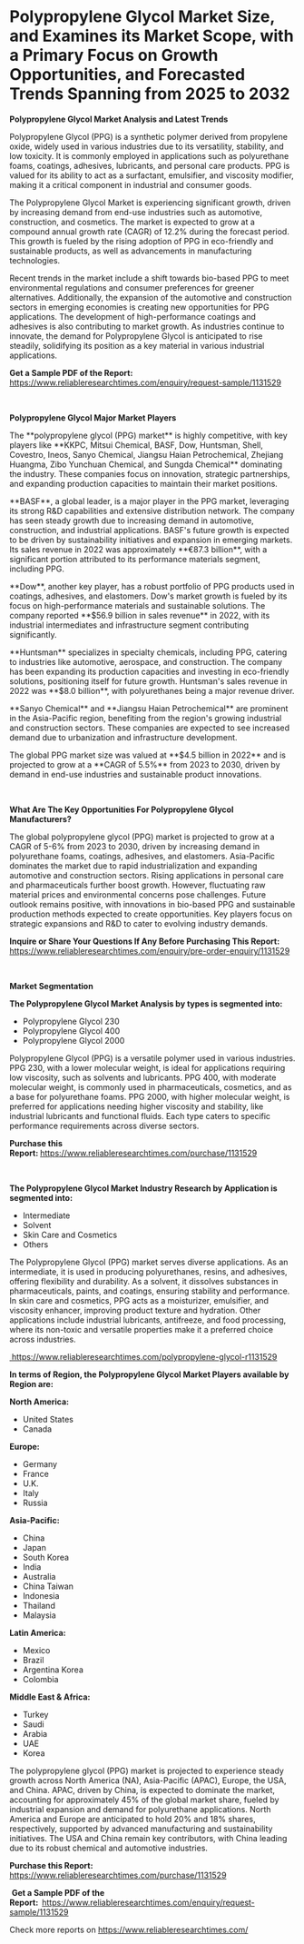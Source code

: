 <p><h1>Polypropylene Glycol Market Size, and Examines its Market Scope, with a Primary Focus on Growth Opportunities, and Forecasted Trends Spanning from 2025 to 2032</h1></p><p><strong>Polypropylene Glycol Market Analysis and Latest Trends</strong></p>
<p><p>Polypropylene Glycol (PPG) is a synthetic polymer derived from propylene oxide, widely used in various industries due to its versatility, stability, and low toxicity. It is commonly employed in applications such as polyurethane foams, coatings, adhesives, lubricants, and personal care products. PPG is valued for its ability to act as a surfactant, emulsifier, and viscosity modifier, making it a critical component in industrial and consumer goods.</p><p>The Polypropylene Glycol Market is experiencing significant growth, driven by increasing demand from end-use industries such as automotive, construction, and cosmetics. The market is expected to grow at a compound annual growth rate (CAGR) of 12.2% during the forecast period. This growth is fueled by the rising adoption of PPG in eco-friendly and sustainable products, as well as advancements in manufacturing technologies.</p><p>Recent trends in the market include a shift towards bio-based PPG to meet environmental regulations and consumer preferences for greener alternatives. Additionally, the expansion of the automotive and construction sectors in emerging economies is creating new opportunities for PPG applications. The development of high-performance coatings and adhesives is also contributing to market growth. As industries continue to innovate, the demand for Polypropylene Glycol is anticipated to rise steadily, solidifying its position as a key material in various industrial applications.</p></p>
<p><strong>Get a Sample PDF of the Report:&nbsp;</strong> <a href="https://www.reliableresearchtimes.com/enquiry/request-sample/1131529?utm_campaign=2136&utm_medium=2&utm_source=Github&utm_content=ia&utm_term=24012025&utm_id=polypropylene-glycol">https://www.reliableresearchtimes.com/enquiry/request-sample/1131529</a></p>
<p>&nbsp;</p>
<p><strong>Polypropylene Glycol Major Market Players</strong></p>
<p><p>The **polypropylene glycol (PPG) market** is highly competitive, with key players like **KKPC, Mitsui Chemical, BASF, Dow, Huntsman, Shell, Covestro, Ineos, Sanyo Chemical, Jiangsu Haian Petrochemical, Zhejiang Huangma, Zibo Yunchuan Chemical, and Sungda Chemical** dominating the industry. These companies focus on innovation, strategic partnerships, and expanding production capacities to maintain their market positions.</p><p>**BASF**, a global leader, is a major player in the PPG market, leveraging its strong R&D capabilities and extensive distribution network. The company has seen steady growth due to increasing demand in automotive, construction, and industrial applications. BASF's future growth is expected to be driven by sustainability initiatives and expansion in emerging markets. Its sales revenue in 2022 was approximately **€87.3 billion**, with a significant portion attributed to its performance materials segment, including PPG.</p><p>**Dow**, another key player, has a robust portfolio of PPG products used in coatings, adhesives, and elastomers. Dow's market growth is fueled by its focus on high-performance materials and sustainable solutions. The company reported **$56.9 billion in sales revenue** in 2022, with its industrial intermediates and infrastructure segment contributing significantly.</p><p>**Huntsman** specializes in specialty chemicals, including PPG, catering to industries like automotive, aerospace, and construction. The company has been expanding its production capacities and investing in eco-friendly solutions, positioning itself for future growth. Huntsman's sales revenue in 2022 was **$8.0 billion**, with polyurethanes being a major revenue driver.</p><p>**Sanyo Chemical** and **Jiangsu Haian Petrochemical** are prominent in the Asia-Pacific region, benefiting from the region's growing industrial and construction sectors. These companies are expected to see increased demand due to urbanization and infrastructure development.</p><p>The global PPG market size was valued at **$4.5 billion in 2022** and is projected to grow at a **CAGR of 5.5%** from 2023 to 2030, driven by demand in end-use industries and sustainable product innovations.</p></p>
<p>&nbsp;</p>
<p><strong>What Are The Key Opportunities For Polypropylene Glycol Manufacturers?</strong></p>
<p><p>The global polypropylene glycol (PPG) market is projected to grow at a CAGR of 5-6% from 2023 to 2030, driven by increasing demand in polyurethane foams, coatings, adhesives, and elastomers. Asia-Pacific dominates the market due to rapid industrialization and expanding automotive and construction sectors. Rising applications in personal care and pharmaceuticals further boost growth. However, fluctuating raw material prices and environmental concerns pose challenges. Future outlook remains positive, with innovations in bio-based PPG and sustainable production methods expected to create opportunities. Key players focus on strategic expansions and R&D to cater to evolving industry demands.</p></p>
<p><strong>Inquire or Share Your Questions If Any Before Purchasing This Report:</strong> <a href="https://www.reliableresearchtimes.com/enquiry/pre-order-enquiry/1131529?utm_campaign=2136&utm_medium=2&utm_source=Github&utm_content=ia&utm_term=24012025&utm_id=polypropylene-glycol">https://www.reliableresearchtimes.com/enquiry/pre-order-enquiry/1131529</a></p>
<p>&nbsp;</p>
<p><strong>Market Segmentation</strong></p>
<p><strong>The Polypropylene Glycol Market Analysis by types is segmented into:</strong></p>
<p><ul><li>Polypropylene Glycol 230</li><li>Polypropylene Glycol 400</li><li>Polypropylene Glycol 2000</li></ul></p>
<p><p>Polypropylene Glycol (PPG) is a versatile polymer used in various industries. PPG 230, with a lower molecular weight, is ideal for applications requiring low viscosity, such as solvents and lubricants. PPG 400, with moderate molecular weight, is commonly used in pharmaceuticals, cosmetics, and as a base for polyurethane foams. PPG 2000, with higher molecular weight, is preferred for applications needing higher viscosity and stability, like industrial lubricants and functional fluids. Each type caters to specific performance requirements across diverse sectors.</p></p>
<p><strong>Purchase this Report:&nbsp;</strong><a href="https://www.reliableresearchtimes.com/purchase/1131529?utm_campaign=2136&utm_medium=2&utm_source=Github&utm_content=ia&utm_term=24012025&utm_id=polypropylene-glycol">https://www.reliableresearchtimes.com/purchase/1131529</a></p>
<p>&nbsp;</p>
<p><strong>The Polypropylene Glycol Market Industry Research by Application is segmented into:</strong></p>
<p><ul><li>Intermediate</li><li>Solvent</li><li>Skin Care and Cosmetics</li><li>Others</li></ul></p>
<p><p>The Polypropylene Glycol (PPG) market serves diverse applications. As an intermediate, it is used in producing polyurethanes, resins, and adhesives, offering flexibility and durability. As a solvent, it dissolves substances in pharmaceuticals, paints, and coatings, ensuring stability and performance. In skin care and cosmetics, PPG acts as a moisturizer, emulsifier, and viscosity enhancer, improving product texture and hydration. Other applications include industrial lubricants, antifreeze, and food processing, where its non-toxic and versatile properties make it a preferred choice across industries.</p></p>
<p><a href="https://www.reliableresearchtimes.com/polypropylene-glycol-r1131529?utm_campaign=2136&utm_medium=2&utm_source=Github&utm_content=ia&utm_term=24012025&utm_id=polypropylene-glycol">&nbsp;https://www.reliableresearchtimes.com/polypropylene-glycol-r1131529</a></p>
<p><strong>In terms of Region, the Polypropylene Glycol Market Players available by Region are:</strong></p>
<p>
    <p> <strong> North America: </strong>
        <ul>
            <li>United States</li>
            <li>Canada</li>
        </ul>
        </p> 
    <p> <strong> Europe: </strong>
        <ul>
            <li>Germany</li>
            <li>France</li>
            <li>U.K.</li>
            <li>Italy</li>
            <li>Russia</li>
        </ul>
        </p> 
    <p> <strong> Asia-Pacific: </strong>
        <ul>
            <li>China</li>
            <li>Japan</li>
            <li>South Korea</li>
            <li>India</li>
            <li>Australia</li>
            <li>China Taiwan</li>
            <li>Indonesia</li>
            <li>Thailand</li>
            <li>Malaysia</li>
        </ul>
        </p> 
    <p> <strong> Latin America: </strong>
        <ul>
            <li>Mexico</li>
            <li>Brazil</li>
            <li>Argentina Korea</li>
            <li>Colombia</li>
        </ul>
        </p> 
    <p> <strong> Middle East & Africa: </strong>
        <ul>
            <li>Turkey</li>
            <li>Saudi</li>
            <li>Arabia</li>
            <li>UAE</li>
            <li>Korea</li>
        </ul>
    </p>
    </p>
<p><p>The polypropylene glycol (PPG) market is projected to experience steady growth across North America (NA), Asia-Pacific (APAC), Europe, the USA, and China. APAC, driven by China, is expected to dominate the market, accounting for approximately 45% of the global market share, fueled by industrial expansion and demand for polyurethane applications. North America and Europe are anticipated to hold 20% and 18% shares, respectively, supported by advanced manufacturing and sustainability initiatives. The USA and China remain key contributors, with China leading due to its robust chemical and automotive industries.</p></p>
<p><strong>Purchase this Report: </strong><a href="https://www.reliableresearchtimes.com/purchase/1131529?utm_campaign=2136&utm_medium=2&utm_source=Github&utm_content=ia&utm_term=24012025&utm_id=polypropylene-glycol">https://www.reliableresearchtimes.com/purchase/1131529</a></p>
<p>&nbsp;<strong>Get a Sample PDF of the Report:&nbsp;&nbsp;</strong><a href="https://www.reliableresearchtimes.com/enquiry/request-sample/1131529?utm_campaign=2136&utm_medium=2&utm_source=Github&utm_content=ia&utm_term=24012025&utm_id=polypropylene-glycol">https://www.reliableresearchtimes.com/enquiry/request-sample/1131529</a></p>
<p><strong></strong></p>
<p>Check more reports on <a href="https://www.reliableresearchtimes.com/?utm_campaign=2136&utm_medium=2&utm_source=Github&utm_content=ia&utm_term=24012025&utm_id=polypropylene-glycol">https://www.reliableresearchtimes.com/</a></p>